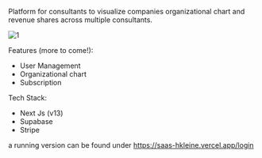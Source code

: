 Platform for consultants to visualize companies organizational chart and revenue shares across multiple consultants. 

![1](https://github.com/hkleine/saas/assets/20728673/a00a6453-9d8b-4323-a2b2-56a384b6f8fa)

Features (more to come!):
- User Management
- Organizational chart
- Subscription

Tech Stack:
- Next Js (v13)
- Supabase
- Stripe

a running version can be found under https://saas-hkleine.vercel.app/login




